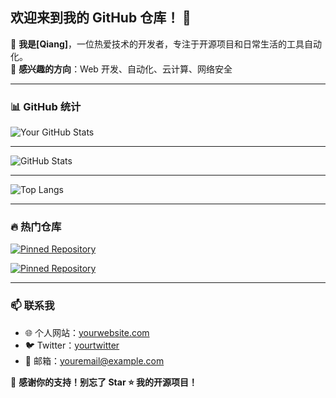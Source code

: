 ## 欢迎来到我的 GitHub 仓库！ 🚀

👋 **我是[Qiang]**，一位热爱技术的开发者，专注于开源项目和日常生活的工具自动化。  
📌 **感兴趣的方向**：Web 开发、自动化、云计算、网络安全

---

### 📊 GitHub 统计
![Your GitHub Stats](https://github-readme-stats.vercel.app/api?username=Qiang&show_icons=true&theme=radical)

---
![GitHub Stats](https://github-readme-stats.vercel.app/api?username=Qiang&show_icons=true&theme=radical)

---
![Top Langs](https://github-readme-stats.vercel.app/api/top-langs/?username=Qiang&layout=compact&theme=radical)

---

### 🔥 热门仓库
[![Pinned Repository](https://github-readme-stats.vercel.app/api/pin/?username=Qiang&repo=ZYQiang&theme=radical)](https://github.com/你的Qiang/ZYQiang)

[![Pinned Repository](https://github-readme-stats.vercel.app/api/pin/?username=Qiang&repo=ZYQiang&theme=radical)](https://github.com/Qiang/ZYQiang)



---

### 📫 联系我
- 🌐 个人网站：[yourwebsite.com](https://yourwebsite.com)
- 🐦 Twitter：[yourtwitter](https://twitter.com/yourtwitter)
- 📧 邮箱：[youremail@example.com](mailto:youremail@example.com)

💖 **感谢你的支持！别忘了 Star ⭐ 我的开源项目！**
